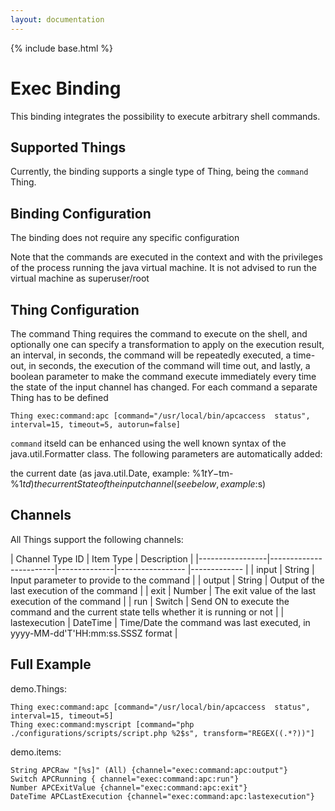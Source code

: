 ```yaml
---
layout: documentation
---
```


{% include base.html %}

# Exec Binding

This binding integrates the possibility to execute arbitrary shell commands.

## Supported Things

Currently, the binding supports a single type of Thing, being the ```command``` Thing.

## Binding Configuration

The binding does not require any specific configuration

Note that the commands are executed in the context and with the privileges of the process running the java virtual machine. It is not advised to run the virtual machine as superuser/root

## Thing Configuration

The command Thing requires the command to execute on the shell, and optionally one can specify a transformation to apply on the execution result, an interval, in seconds, the command will be repeatedly executed, a time-out, in seconds, the execution of the command will time out, and lastly, a boolean parameter to make the command execute immediately every time the state of the input channel has changed. For each command a separate Thing has to be defined

```
Thing exec:command:apc [command="/usr/local/bin/apcaccess  status", interval=15, timeout=5, autorun=false]
```

```command``` itseld can be enhanced using the well known syntax of the java.util.Formatter class. The following parameters are automatically added:

the current date (as java.util.Date, example: %1$tY-%1$tm-%1$td)
the current State of the input channel (see below, example: %2$s)

## Channels

All Things support the following channels:

| Channel Type ID | Item Type    | Description  |
|-----------------|------------------------|--------------|----------------- |------------- |
| input | String       | Input parameter to provide to the command |
| output | String       | Output of the last execution of the command |
| exit | Number       | The exit value of the last execution of the command |
| run | Switch       | Send ON to execute the command and the current state tells whether it is running or not |
| lastexecution | DateTime       | Time/Date the command was last executed, in yyyy-MM-dd'T'HH:mm:ss.SSSZ format |

## Full Example

demo.Things:

```
Thing exec:command:apc [command="/usr/local/bin/apcaccess  status", interval=15, timeout=5]
Thing exec:command:myscript [command="php ./configurations/scripts/script.php %2$s", transform="REGEX((.*?))"]
```

demo.items:

```
String APCRaw "[%s]" (All) {channel="exec:command:apc:output"} 
Switch APCRunning { channel="exec:command:apc:run"}
Number APCExitValue {channel="exec:command:apc:exit"}
DateTime APCLastExecution {channel="exec:command:apc:lastexecution"}
```